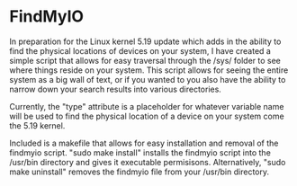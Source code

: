 # FindMyIO

In preparation for the Linux kernel 5.19 update which adds in the ability to find the physical locations of devices on your system, I have created a simple script that allows for easy traversal through the /sys/ folder to see where things reside on your system. This script allows for seeing the entire system as a big wall of text, or if you wanted to you also have the ability to narrow down your search results into various directories. 

Currently, the "type" attribute is a placeholder for whatever variable name will be used to find the physical location of a device on your system come the 5.19 kernel.

Included is a makefile that allows for easy installation and removal of the findmyio script. "sudo make install" installs the findmyio script into the /usr/bin directory and gives it executable permisisons. Alternatively, "sudo make uninstall" removes the findmyio file from your /usr/bin directory.
